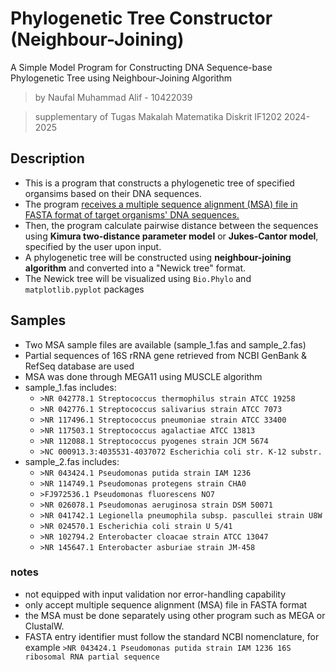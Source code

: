 # Phylogenetic Tree Constructor (Neighbour-Joining)
A Simple Model Program for Constructing DNA Sequence-base Phylogenetic Tree using Neighbour-Joining Algorithm

> by Naufal Muhammad Alif - 10422039

> supplementary of Tugas Makalah Matematika Diskrit IF1202 2024-2025

## Description
+ This is a program that constructs a phylogenetic tree of specified organsims based on their DNA sequences. 
+ The program <ins>receives a multiple sequence alignment (MSA) file in FASTA format of target organisms' DNA sequences.</ins>
+ Then, the program calculate pairwise distance between the sequences using __Kimura two-distance parameter model__ or __Jukes-Cantor model__, specified by the user upon input.
+ A phylogenetic tree will be constructed using __neighbour-joining algorithm__ and converted into a "Newick tree" format.
+ The Newick tree will be visualized using `Bio.Phylo` and `matplotlib.pyplot` packages

## Samples
+ Two MSA sample files are available (sample_1.fas and sample_2.fas)
+ Partial sequences of 16S rRNA gene retrieved from NCBI GenBank & RefSeq database are used
+ MSA was done through MEGA11 using MUSCLE algorithm
+ sample_1.fas includes:
  - `>NR 042778.1 Streptococcus thermophilus strain ATCC 19258`
  - `>NR 042776.1 Streptococcus salivarius strain ATCC 7073`
  - `>NR 117496.1 Streptococcus pneumoniae strain ATCC 33400`
  - `>NR 117503.1 Streptococcus agalactiae ATCC 13813`
  - `>NR 112088.1 Streptococcus pyogenes strain JCM 5674`
  - `>NC 000913.3:4035531-4037072 Escherichia coli str. K-12 substr.`
+ sample_2.fas includes:
  - `>NR 043424.1 Pseudomonas putida strain IAM 1236`
  - `>NR 114749.1 Pseudomonas protegens strain CHA0`
  - `>FJ972536.1 Pseudomonas fluorescens NO7`
  - `>NR 026078.1 Pseudomonas aeruginosa strain DSM 50071`
  - `>NR 041742.1 Legionella pneumophila subsp. pascullei strain U8W`
  - `>NR 024570.1 Escherichia coli strain U 5/41`
  - `>NR 102794.2 Enterobacter cloacae strain ATCC 13047`
  - `>NR 145647.1 Enterobacter asburiae strain JM-458`

### notes
+ not equipped with input validation nor error-handling capability
+ only accept multiple sequence alignment (MSA) file in FASTA format
+ the MSA must be done separately using other program such as MEGA or ClustalW.
+ FASTA entry identifier must follow the standard NCBI nomenclature, for example
`>NR 043424.1 Pseudomonas putida strain IAM 1236 16S ribosomal RNA partial sequence`

